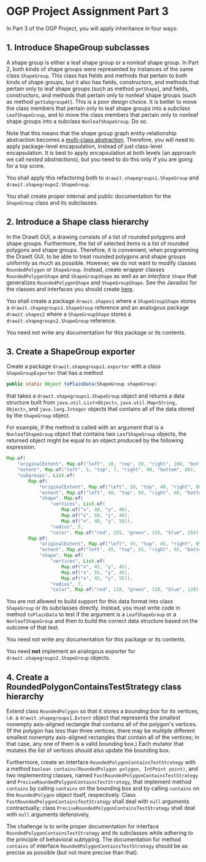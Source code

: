 # OGP Project Assignment Part 3

In Part 3 of the OGP Project, you will apply inheritance in four ways:

## 1. Introduce ShapeGroup subclasses

A shape group is either a leaf shape group or a nonleaf shape group. In Part 2, both kinds of shape groups were represented by instances of the same class `ShapeGroup`. This class has fields and methods that pertain to both kinds of shape groups, but it also has fields, constructors, and methods that pertain only to leaf shape groups (such as method `getShape`), and fields, constructors, and methods that pertain only to nonleaf shape groups (such as method `getSubgroupAt`). This is a poor design choice. It is better to move the class members that pertain only to leaf shape groups into a _subclass_ `LeafShapeGroup`, and to move the class members that pertain only to nonleaf shape groups into a subclass `NonleafShapeGroup`. Do so.

Note that this means that the shape group graph entity-relationship abstraction becomes a [multi-class abstraction](multi_class_abstractions.md). Therefore, you will need to apply package-level encapsulation, instead of just class-level encapsulation. It is best to apply encapsulation at both levels (an approach we call _nested abstractions_), but you need to do this only if you are going for a top score.
  
You shall apply this refactoring both to `drawit.shapegroups1.ShapeGroup` and `drawit.shapegroups2.ShapeGroup`.

You shall create proper internal and public documentation for the `ShapeGroup` class and its subclasses.
  
## 2. Introduce a Shape class hierarchy

In the DrawIt GUI, a drawing consists of a list of rounded polygons and shape groups. Furthermore, the list of selected items is a list of rounded polygons and shape groups. Therefore, it is convenient, when programming the DrawIt GUI, to be able to treat rounded polygons and shape groups uniformly as much as possible. However, we do not want to modify classes `RoundedPolygon` or `ShapeGroup`. Instead, create wrapper classes `RoundedPolygonShape` and `ShapeGroupShape` as well as an _interface_ `Shape` that generalizes `RoundedPolygonShape` and `ShapeGroupShape`. See the Javadoc for the classes and interfaces you should create [here](https://btj.github.io/drawit_part3_docs/index.html).

You shall create a package `drawit.shapes1` where a `ShapeGroupShape` stores a `drawit.shapegroups1.ShapeGroup` reference and an analogous package `drawit.shapes2` where a `ShapeGroupShape` stores a `drawit.shapegroups2.ShapeGroup` reference.

You need not write any documentation for this package or its contents.

## 3. Create a ShapeGroup exporter

Create a package `drawit.shapegroups1.exporter` with a class `ShapeGroupExporter` that has a method
```java
public static Object toPlainData(ShapeGroup shapeGroup)
```
that takes a `drawit.shapegroups1.ShapeGroup` object and returns a data structure built from `java.util.List<Object>`,
`java.util.Map<String, Object>`, and `java.lang.Integer` objects that contains all of the data stored by the `ShapeGroup` object.
  
For example, if the method is called with an argument that is a `NonleafShapeGroup` object that contains two `LeafShapeGroup` objects, the returned object might be equal to an object produced by the following expression:
```java
Map.of(
    "originalExtent", Map.of("left", 10, "top", 20, "right", 100, "bottom", 200),
    "extent", Map.of("left", 5, "top", 7, "right", 99, "bottom", 88),
    "subgroups", List.of(
        Map.of(
            "originalExtent", Map.of("left", 30, "top", 40, "right", 90, "bottom", 190),
            "extent", Map.of("left", 40, "top", 50, "right", 60, "bottom", 70),
            "shape", Map.of(
                "vertices", List.of(
                    Map.of("x", 40, "y", 40),
                    Map.of("x", 50, "y", 40),
                    Map.of("x", 40, "y", 50)),
                "radius", 5,
                "color", Map.of("red", 255, "green", 255, "blue", 255))),
        Map.of(
            "originalExtent", Map.of("left", 35, "top", 45, "right", 95, "bottom", 195),
            "extent", Map.of("left", 45, "top", 55, "right", 65, "bottom", 75),
            "shape", Map.of(
                "vertices", List.of(
                    Map.of("x", 45, "y", 45),
                    Map.of("x", 55, "y", 45),
                    Map.of("x", 45, "y", 55)),
                "radius", 7,
                "color", Map.of("red", 128, "green", 128, "blue", 128)))))
```
You are not allowed to build support for this data format into class `ShapeGroup` or its subclasses directly. Instead, you must write code in method `toPlainData` to test if the argument is a `LeafShapeGroup` or a `NonleafShapeGroup` and then to build the correct data structure based on the outcome of that test.
  
You need not write any documentation for this package or its contents.

You need **not** implement an analogous exporter for `drawit.shapegroups2.ShapeGroup` objects.

## 4. Create a RoundedPolygonContainsTestStrategy class hierarchy

Extend class `RoundedPolygon` so that it stores a _bounding box_ for its vertices, i.e. a `drawit.shapegroups1.Extent` object that represents the smallest nonempty axis-aligned rectangle that contains all of the polygon's vertices. (If the polygon has less than three vertices, there may be multiple different smallest nonempty axis-aligned rectangles that contain all of the vertices; in that case, any one of them is a valid bounding box.) Each mutator that mutates the list of vertices should also update the bounding box.

Furthermore, create an interface `RoundedPolygonContainsTestStrategy` with a method `boolean contains(RoundedPolygon polygon, IntPoint point)`, and two implementing classes, named `FastRoundedPolygonContainsTestStrategy` and `PreciseRoundedPolygonContainsTestStrategy`, that implement method `contains` by calling `contains` on the bounding box and by calling `contains` on the `RoundedPolygon` object itself, respectively. Class `FastRoundedPolygonContainsTestStrategy` shall deal with `null` arguments contractually; class `PreciseRoundedPolygonContainsTestStrategy` shall deal with `null` arguments defensively.
  
The challenge is to write proper documentation for interface `RoundedPolygonContainsTestStrategy` and its subclasses while adhering to the principle of behavioral subtyping. The documentation for method `contains` of interface `RoundedPolygonContainsTestStrategy` should be as precise as possible (but not more precise than that).

